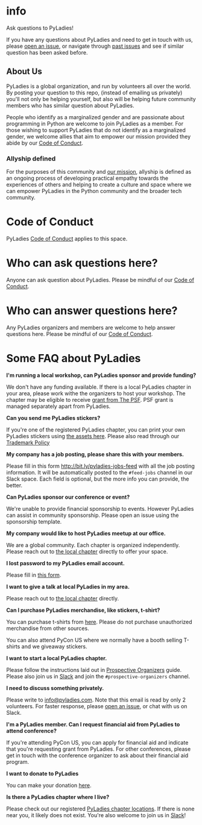 # info
Ask questions to PyLadies!

If you have any questions about PyLadies and need to get in touch with us, please [open an issue](https://github.com/pyladies/info/issues/new), or navigate through [past issues](https://github.com/pyladies/info/issues) and see if similar
question has been asked before.

## About Us
PyLadies is a global organization, and run by volunteers all over the world. By posting your question to this repo, (instead of emailing us privately) you'll not only be helping yourself, but also will be helping future community members who has similar question about PyLadies.

People who identify as a marginalized gender and are passionate about programming in Python are welcome to join PyLadies as a member. For those wishing to support PyLadies that do not identify as a marginalized gender, we welcome allies that aim to empower our mission provided they abide by our [Code of Conduct](https://pyladies.com/CodeOfConduct/).

### Allyship defined

For the purposes of this community and [our mission](https://pyladies.com/about/), allyship is defined as an ongoing process of developing practical empathy towards the experiences of others and helping to create a culture and space where we can empower PyLadies in the Python community and the broader tech community.

# Code of Conduct

PyLadies [Code of Conduct](https://www.pyladies.com/CodeOfConduct/) applies to this space.

# Who can ask questions here?

Anyone can ask question about PyLadies. Please be mindful of our [Code of Conduct](https://www.pyladies.com/CodeOfConduct/).

# Who can answer questions here?

Any PyLadies organizers and members are welcome to help answer questions here. Please be mindful
of our [Code of Conduct](https://www.pyladies.com/CodeOfConduct/).

# Some FAQ about PyLadies

**I'm running a local workshop, can PyLadies sponsor and provide funding?**

We don't have any funding available. If there is a local PyLadies chapter in your area,
please work withe the organizers to host your workshop. The chapter may be eligible to
receive [grant from The PSF](https://www.python.org/psf/grants/). PSF grant is managed
separately apart from PyLadies.
 
**Can you send me PyLadies stickers?**

If you're one of the registered PyLadies chapter, you can print your own PyLadies stickers
using [the assets here](https://github.com/pyladies/pyladies-assets#pyladies-assets). Please also read through our
[Trademark Policy](https://github.com/pyladies/pyladies-assets/blob/master/TRADEMARK.rst)

**My company has a job posting, please share this with your members.**

Please fill in this form <http://bit.ly/pyladies-jobs-feed> with all the job posting information.
It will be automatically posted to the `#feed-jobs` channel in our Slack space. Each field is optional,
but the more info you can provide, the better.

**Can PyLadies sponsor our conference or event?**

We're unable to provide financial sponsorship to events. However PyLadies can assist in community sponsorship. Please open an issue using the sponsorship  template.

**My company would like to host PyLadies meetup at our office.**

We are a global community. Each chapter is organized independently. Please reach out to [the local
chapter](https://www.pyladies.com/locations/) directly to offer your space.

**I lost password to my PyLadies email account.**

Please fill in [this form](https://forms.gle/NWBwKgoFMjJyJpST8).

**I want to give a talk at local PyLadies in my area.**

Please reach out to [the local chapter](https://www.pyladies.com/locations/) directly.

**Can I purchase PyLadies merchandise, like stickers, t-shirt?**

You can purchase t-shirts from [here](https://shop.spreadshirt.com/pyladies/).
Please do not purchase unauthorized merchandise from other sources.

You can also attend PyCon US where we normally have a booth selling T-shirts and we giveaway stickers.

**I want to start a local PyLadies chapter.**

Please follow the instructions laid out in [Prospective Organizers](http://kit.pyladies.com/en/latest/prospective/index.html)
guide. Please also join us in [Slack](https://slackin.pyladies.com/) and join the `#prospective-organizers` channel.

**I need to discuss something privately.**

Please write to info@pyladies.com. Note that this email is read by only 2 volunteers. For faster
response, please [open an issue](https://github.com/pyladies/info/issues/new), or chat with us on Slack.

**I'm a PyLadies member. Can I request financial aid from PyLadies to attend conference?**

If you're attending PyCon US, you can apply for financial aid and indicate that you're requesting
grant from PyLadies. For other conferences, please get in touch with the conference organizer to ask about
their financial aid program.

**I want to donate to PyLadies**

You can make your donation [here](https://psfmember.org/civicrm/contribute/transact?reset=1&id=6).

**Is there a PyLadies chapter where I live?**

Please check out our registered [PyLadies chapter locations](https://www.pyladies.com/locations/).
If there is none near you, it likely does not exist. You're also welcome to join us in [Slack](https://slackin.pyladies.com/)!
